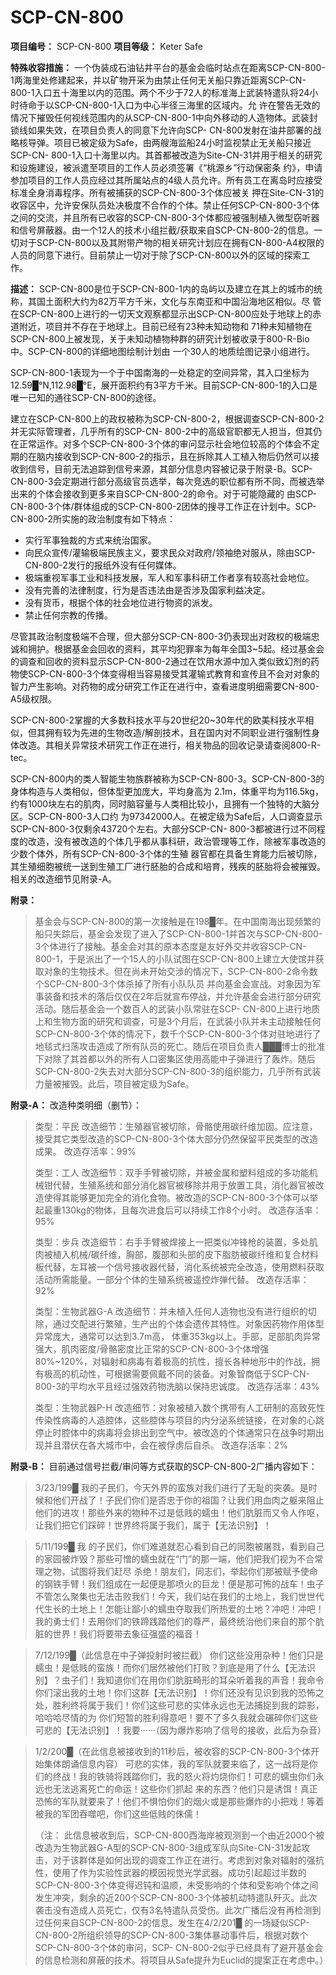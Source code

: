 # SCP-CN-800


**项目编号：** SCP-CN-800
**项目等级：** Keter Safe

**特殊收容措施：**  一个伪装成石油钻井平台的基金会临时站点在距离SCP-CN-800-1两海里处修建起来，并以矿物开采为由禁止任何无关船只靠近距离SCP-CN- 800-1入口五十海里以内的范围。两个不少于72人的标准海上武装特遣队将24小时待命于以SCP-CN-800-1入口为中心半径三海里的区域内。允 许在警告无效的情况下摧毁任何视线范围内的从SCP-CN-800-1中向外移动的人造物体。武装封锁线如果失效，在项目负责人的同意下允许向SCP- CN-800发射在油井部署的战略核导弹。项目已被定级为Safe，由两艘海监船24小时监视禁止无关船只接近SCP-CN- 800-1入口十海里以内。其首都被改造为Site-CN-31并用于相关的研究和设施建设，被派遣至项目的工作人员必须签署《“桃源乡”行动保密条 约》，申请参加项目的工作人员应经过其所属站点的4级人员允许。所有员工在离岛时应接受标准全身消毒程序。所有被捕获的SCP-CN-800-3个体应被关 押在Site-CN-31的收容区中，允许安保队员处决极度不合作的个体。禁止任何SCP-CN-800-3个体之间的交流，并且所有已收容的SCP-CN-800-3个体都应被强制植入微型窃听器和信号屏蔽器。由一个12人的技术小组拦截/获取来自SCP-CN-800-2的信息。一切对于SCP-CN-800以及其附带产物的相关研究计划应在拥有CN-800-A4权限的人员的同意下进行。目前禁止一切对于除了SCP-CN-800以外的区域的探索工作。

**描述：** SCP-CN-800是位于SCP-CN-800-1内的岛屿以及建立在其上的城市的统称，其国土面积大约为82万平方千米，文化与东南亚和中国沿海地区相似。尽 管在SCP-CN-800上进行的一切天文观察都显示出SCP-CN-800应处于地球上的赤道附近，项目并不存在于地球上。目前已经有23种未知动物和 71种未知植物在SCP-CN-800上被发现，关于未知动植物种群的研究计划被收录于800-R-Bio中。SCP-CN-800的详细地图绘制计划由 一个30人的地质绘图记录小组进行。

SCP-CN-800-1表现为一个于中国南海的一处稳定的空间异常，其入口坐标为12.59█°N,112.98█°E，展开面积约有3平方千米。目前SCP-CN-800-1的入口是唯一已知的通往SCP-CN-800的途径。

建立在SCP-CN-800上的政权被称为SCP-CN-800-2，根据调查SCP-CN-800-2并无实际管理者，几乎所有的SCP-CN- 800-2中的高级官职都无人担当，但其仍在正常运作。对多个SCP-CN-800-3个体的审问显示社会地位较高的个体会不定期的在脑内接收到SCP-CN-800-2的指示，且在拆除其人工植入物后仍然可以接收到信号，目前无法追踪到信号来源，其部分信息内容被记录于附录-B。SCP-CN-800-3会定期进行部分高级官员选举，每次竞选的职位都有所不同，而被选举出来的个体会接收到更多来自SCP-CN-800-2的命令。对于可能隐藏的 由SCP-CN-800-3个体/群体组成的SCP-CN-800-2团体的搜寻工作正在计划中。SCP-CN-800-2所实施的政治制度有如下特点：

- 实行军事独裁的方式来统治国家。
- 向民众宣传/灌输极端民族主义，要求民众对政府/领袖绝对服从，除由SCP-CN-800-2发行的报纸外没有任何媒体。
- 极端重视军事工业和科技发展，军人和军事科研工作者享有较高社会地位。
- 没有完善的法律制度，行为是否违法由是否涉及国家利益决定。
- 没有货币，根据个体的社会地位进行物资的派发。
- 禁止任何宗教的传播。

尽管其政治制度极端不合理，但大部分SCP-CN-800-3仍表现出对政权的极端忠诚和拥护。根据基金会回收的资料，其平均犯罪率为每年全国3~5起。经过基金会的调查和回收的资料显示SCP-CN-800-2通过在饮用水源中加入类似致幻剂的药物使SCP-CN-800-3个体变得相当容易接受其灌输式教育和宣传且不会对对象的智力产生影响。对药物的成分研究工作正在进行中，查看进度明细需要CN-800-A5级权限。

SCP-CN-800-2掌握的大多数科技水平与20世纪20~30年代的欧美科技水平相似，但其拥有较为先进的生物改造/解剖技术，且在国内对不同职业进行强制性身体改造。其相关异常技术研究工作正在进行，相关物品的回收记录请查阅800-R-tec。

SCP-CN-800内的类人智能生物族群被称为SCP-CN-800-3。SCP-CN-800-3的身体构造与人类相似，但体型更加庞大，平均身高为 2.1m，体重平均为116.5kg，约有1000块左右的肌肉，同时脑容量与人类相比较小，且拥有一个独特的大脑分区。SCP-CN-800-3人口约 为97342000人。在被定级为Safe后，人口调查显示SCP-CN-800-3仅剩余43720个左右。大部分SCP-CN- 800-3都被进行过不同程度的改造，没有被改造的个体几乎都从事科研，政治管理等工作，除被军事改造的少数个体外，所有SCP-CN-800-3个体的生殖 器官都在具备生育能力后被切除，其生殖细胞被统一送到生殖工厂进行胚胎的合成和培育，残疾的胚胎将会被摧毁。相关的改造细节见附录-A。


**附录：** 


> 基金会与SCP-CN-800的第一次接触是在198█年。在中国南海出现频繁的船只失踪后，基金会发现了进入了SCP-CN-800-1并首次与SCP-CN-800-3个体进行了接触。基金会对其的原本态度是友好外交并收容SCP-CN-800-1，于是派出了一个15人的小队试图在SCP-CN-800上建立大使馆并获取对象的生物技术。但在尚未开始交涉的情况下，SCP-CN-800-2命令数个SCP-CN-800-3个体杀掉了所有小队队员 并向基金会宣战。对象因为军事装备和技术的落后仅仅在2年后就宣布停战，并允许基金会进行部分研究活动。随后基金会一个数百人的武装小队常驻在SCP- CN-800上进行地质上和生物方面的研究和调查，可是3个月后，在武装小队并未主动接触任何SCP-CN-800-3个体的情况下，数千个SCP-CN-800-3个体对驻地进行了地毯式扫荡攻击造成了所有队员的死亡。随后在项目负责人███博士的批准下对除了其首都以外的所有人口密集区使用高能中子弹进行了轰炸。随后SCP-CN-800-2失去对大部分SCP-CN-800-3的组织能力，几乎所有武装力量被摧毁。此后，项目被定级为Safe。
> 

**附录-A：**  改造种类明细（删节）：


> 类型：平民
改造细节：生殖器官被切除，骨骼使用碳纤维加固。应注意，接受其它类型改造的SCP-CN-800-3个体大部分仍然保留平民类型的改造成果。
改造存活率：99%
> 
> 类型：工人
改造细节：双手手臂被切除，并被金属和塑料组成的多功能机械钳代替，生殖系统和部分消化器官被移除并用于放置工具，消化器官被改造使得其能够更加完全的消化食物。被改造的SCP-CN-800-3个体可以举起最重130kg的物体，且每次进食后可以持续工作8个小时。
改造存活率：95%
> 
> 类型：步兵
改造细节：右手手臂被焊接上一把类似冲锋枪的装置，多处肌肉被植入机械/碳纤维，胸部，腹部和头部的皮下脂肪被碳纤维和复合材料板代替，左耳被一个信号接收器代替，消化系统被完全改造，使用燃料获取活动所需能量。一部分个体的生殖系统被遥控炸弹代替。
改造存活率：92%
> 
> 类型：生物武器G-A
改造细节：并未植入任何人造物也没有进行组织的切除，通过交配进行繁殖，生产出的个体会遗传其特性。对象因药物作用体型异常庞大，通常可以达到3.7m高， 体重353kg以上。手部，足部肌肉异常强大，肌肉密度/骨骼密度比正常的SCP-CN-800-3个体增强80%~120%，对辐射和病毒有着极高的抗性，擅长各种地形中的作战，拥有极高的机动性，可根据需要佩戴不同的装备。对象智商低于SCP-CN-800-3的平均水平且经过强效药物洗脑以保持忠诚度。
改造存活率：43%
> 
> 类型：生物武器P-H
改造细节：对象被植入数个携带有人工研制的高致死性传染性病毒的人造腔体，这些腔体与项目的内分泌系统链接，在对象的心跳停止时腔体中的病毒将会排出到空气中。被改造的个体通常只在战争时期出现并且潜伏在各大城市中，会在被俘虏后自杀。
改造存活率：2%
> 


**附录-B：** 
目前通过信号拦截/审问等方式获取的SCP-CN-800-2广播内容如下：


> 3/23/199█
我的子民们，今天外界的蛮族对我们进行了无耻的突袭。是时候和他们开战了！子民们你们是否忠于你的祖国？让我们用血肉之躯来阻止他们的进攻！那些外来的物种不过是低贱的蠕虫！他们肮脏而又令人作呕，让我们把它们踩碎！世界终将属于我们，属于【无法识别】！
> 


> 5/11/199█
我 的子民们，你们难道就忍心看到自己的同胞被屠戮，看到自己的家园被炸毁？那些可憎的蠕虫就在“门”的那一端，他们把我们视为不合常理之物，试图将我们赶尽 杀绝！朋友们，同志们，举起你们那被赋予使命的钢铁手臂！我们组成在一起便是那喷火的巨龙！便是那可怖的战车！虫子不管怎么聚集也无法击败我们！今天，我们站在我们的土地上，我们世世代代生长的土地上！怎能让鄙小的蠕虫夺取我们所热爱的土地？冲吧！冲吧！我的勇士们！去用你们的铁蹄践踏他们的尊严，最终统治他们来自的那个肮脏的世界！我们将要带去象征强盛的福音！
> 


> 7/12/199█（此信息在中子弹投射时被拦截）
你们这些没用杂种！他们只是蠕虫！是低贱的蛮族！而你们居然被他们打败？到底是用了什么【无法识别】？虫子们！我知道你们在用你们肮脏畸形的耳朵听着我的声音！我命令你们滚出我的土地！你们这群【无法识别】！你们还没有见识到我的恐怖之处，胜利终将属于我们！你们这些可悲的实体永远也无法捕捉到我的踪影，哈哈哈尽情的为 你们短暂的胜利得意吧！要不了多久我就会碾碎你们这些可悲的【无法识别】！我要······（因为爆炸影响了信号的接收，此后为杂音）
> 


> 1/2/200█（在此信息被接收到的11秒后，被收容的SCP-CN-800-3个体开始集体朗诵信息内容）
可悲的实体，我的军队就要来临了，这一战将是你们的终战！我的铁骑将践踏你们，我的怒火将灼烧你们！可悲的蠕虫你们永远也无法逃离死亡的命运！这些你们抓起 来的东西？他们只是诱饵！真正恐怖的军队就要来了！他们不惧怕你们的烟火或是那些爆炸的小把戏！等着被我的军团吞噬吧，你们这些低贱的侏儒！
> 
> （注： 此信息被收到后，SCP-CN-800西海岸被观测到一个由近2000个被改造为生物武器G-A型的SCP-CN-800-3组成军队向Site-CN-31发起攻击，对于该群体是如何出现的调查工作正在进行。考虑到对象对辐射的强抗性，使用了作为实验性武器的模因视觉光学武器。成功引起超过半数的 SCP-CN-800-3个体变得迟钝和温顺，未受影响的个体和受影响个体之间发生冲突，剩余的近200个SCP-CN-800-3个体被机动特遣队歼灭。此次袭击没有造成人员死亡，仅有3名特遣队员受伤。此次广播后没有再检测到过任何来自SCP-CN-800-2的信息。发生在4/2/201█ 的一场疑似SCP-CN-800-2所组织领导的SCP-CN-800-3集体暴动事件后，根据对数个SCP-CN-800-3个体的审问，SCP- CN-800-2似乎已经具有了避开基金会的信息检测和屏蔽的技术。将项目从Safe提升为Euclid的提案正在考虑中。）
> 


